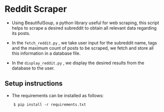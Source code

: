 # Reddit Scraper

- Using BeautifulSoup, a python library useful for web scraping, this script helps to scrape a desired subreddit to obtain all relevant data regarding its posts.

- In the  `fetch_reddit.py` , we take user input for the subreddit name, tags and the maximum count of posts to be scraped, we fetch and store all this information in a database file.

- In the `display_reddit.py` , we display the desired results from the database to the user.

## Setup instructions

- The requirements can be installed as follows:

```shell
    $ pip install -r requirements.txt
```



